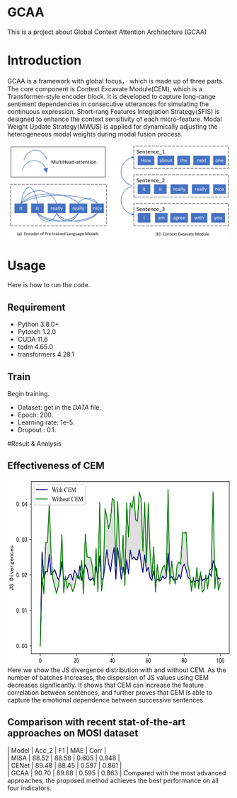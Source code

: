 # GCAA
This is a project about Global Context Attention Architecture (GCAA)

# Introduction
GCAA is a framework with global focus， which is made up of three parts. The core component is Context Excavate Module(CEM), which is a Transformer-style encoder block. It is developed to capture long-range sentiment dependencies in consecutive utterances for simulating the continuous expression. Short-rang Features Integration Strategy(SFIS) is designed to enhance the context sensitivity of each micro-feature. Modal Weight Update Strategy(MWUS) is applied for dynamically adjusting the heterogeneous modal weights during modal fusion process.

![CEMwithPLM](/Images/CEMwithPLM.jpg)

# Usage
Here is how to run the code.

## Requirement
* Python 3.8.0+
* Pytorch 1.2.0
* CUDA 11.6
* tqdm 4.65.0
* transformers 4.28.1

## Train
Begin training.
* Dataset: get in the *DATA* file.
* Epoch: 200.
* Learning rate: 1e-5.
* Dropout : 0.1.

#Result & Analysis
## Effectiveness of CEM
<img src="/Images/JS_Divergences.jpg" width="600" height="420"/><br/>
Here we show the JS divergence distribution with and without CEM. As the number of batches increases, the dispersion of JS values using CEM decreases significantly. It shows that CEM can increase the feature correlation between sentences, and further proves that CEM is able to capture the emotional dependence between successive sentences.

## Comparison with recent stat-of-the-art approaches on MOSI dataset
| Model | Acc_2 | F1 | MAE | Corr |  
| MISA | 88.52 | 88.58 | 0.605 | 0.848 |  
| CENet | 89.48 | 88.45 | 0.597 | 0.861 |  
| GCAA | 90.70 | 89.68 | 0.595 | 0.863 |
Compared with the most advanced approaches, the proposed method achieves the best performance on all four indicators.
